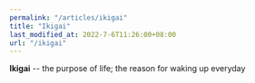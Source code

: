 ```yaml
---
permalink: "/articles/ikigai"
title: "Ikigai"
last_modified_at: 2022-7-6T11:26:00+08:00
url: "/ikigai"
---
```


<b>Ikigai</b> -- the purpose of life; the reason for waking up everyday
